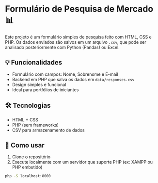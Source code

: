 # Formulário de Pesquisa de Mercado 📊

Este projeto é um formulário simples de pesquisa feito com HTML, CSS e PHP. Os dados enviados são salvos em um arquivo `.csv`, que pode ser analisado posteriormente com Python (Pandas) ou Excel.

## 💡 Funcionalidades
- Formulário com campos: Nome, Sobrenome e E-mail
- Backend em PHP que salva os dados em `data/responses.csv`
- Design simples e funcional
- Ideal para portfólios de iniciantes

## 🛠️ Tecnologias
- HTML + CSS
- PHP (sem frameworks)
- CSV para armazenamento de dados

## 🚀 Como usar
1. Clone o repositório
2. Execute localmente com um servidor que suporte PHP (ex: XAMPP ou PHP embutido)
```bash
php -S localhost:8000
